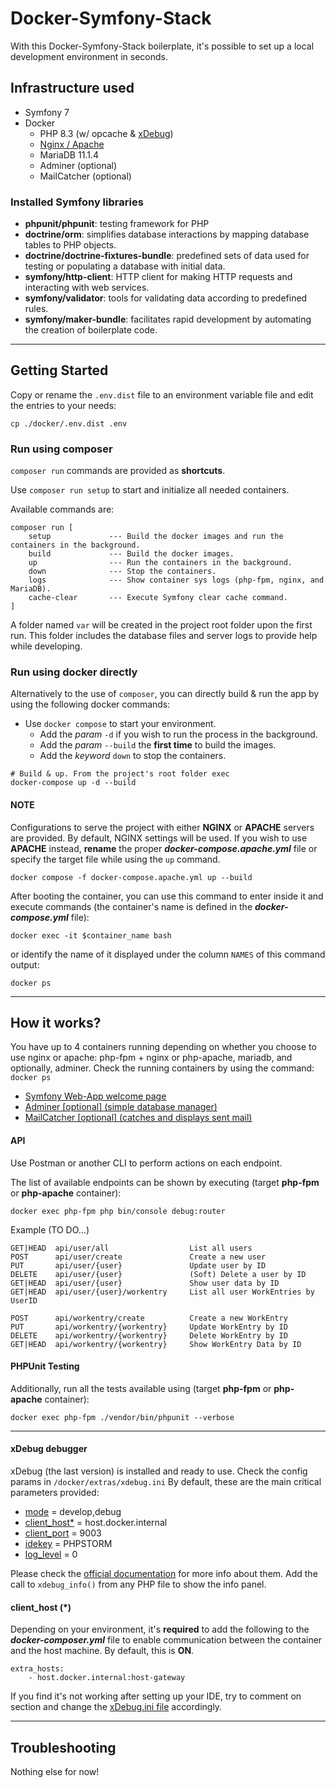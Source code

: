 # Docker-Symfony-Stack
With this Docker-Symfony-Stack boilerplate, it's possible to set up a local development environment in seconds.

## Infrastructure used
* Symfony 7
* Docker
  * PHP 8.3 (w/ opcache & [xDebug](#xdebug-debugger))
  * [Nginx / Apache](#note)
  * MariaDB 11.1.4
  * Adminer (optional)
  * MailCatcher (optional)

### Installed Symfony libraries
* **phpunit/phpunit**: testing framework for PHP
* **doctrine/orm**: simplifies database interactions by mapping database tables to PHP objects.
* **doctrine/doctrine-fixtures-bundle**: predefined sets of data used for testing or populating a database with initial data.
* **symfony/http-client**: HTTP client for making HTTP requests and interacting with web services.
* **symfony/validator**: tools for validating data according to predefined rules.
* **symfony/maker-bundle**: facilitates rapid development by automating the creation of boilerplate code.

***

## Getting Started
Copy or rename the `.env.dist` file to an environment variable file and edit the entries to your needs:
```
cp ./docker/.env.dist .env
```
### Run using composer

`composer run` commands are provided as **shortcuts**.

Use `composer run setup` to start and initialize all needed containers.

Available commands are:
```
composer run [
    setup             --- Build the docker images and run the containers in the background.
    build             --- Build the docker images.
    up                --- Run the containers in the background.
    down              --- Stop the containers.
    logs              --- Show container sys logs (php-fpm, nginx, and MariaDB).
    cache-clear       --- Execute Symfony clear cache command.
]
```

A folder named `var` will be created in the project root folder upon the first run. This folder includes the database files and server logs to provide help while developing.

### Run using docker directly
Alternatively to the use of `composer`, you can directly build & run the app by using the following docker commands:

* Use `docker compose` to start your environment.
  * Add the _param_ `-d` if you wish to run the process in the background.
  * Add the _param_ `--build` the **first time** to build the images.
  * Add the _keyword_ `down` to stop the containers.
```
# Build & up. From the project's root folder exec
docker-compose up -d --build
```

#### NOTE
Configurations to serve the project with either **NGINX** or **APACHE** servers are provided. By default, NGINX settings will be used.
If you wish to use **APACHE** instead, **rename** the proper _**docker-compose.apache.yml**_ file or specify the target file while using the `up` command.
```
docker compose -f docker-compose.apache.yml up --build
```

After booting the container, you can use this command to enter inside it and execute commands (the container's name is defined in the _**docker-compose.yml**_ file):
```
docker exec -it $container_name bash
```
or identify the name of it displayed under the column `NAMES` of this command output:
```
docker ps
```

***

## How it works?
You have up to 4 containers running depending on whether you choose to use nginx or apache: php-fpm + nginx or php-apache, mariadb, and optionally, adminer.
Check the running containers by using the command: ``docker ps``
- [Symfony Web-App welcome page](http://localhost:80)
- [Adminer [optional] (simple database manager)](http://localhost:8080)
- [MailCatcher [optional] (catches and displays sent mail)](http://localhost:1080)

#### API
Use Postman or another CLI to perform actions on each endpoint.

The list of available endpoints can be shown by executing (target **php-fpm** or **php-apache** container):
```
docker exec php-fpm php bin/console debug:router
```
Example (TO DO...)
```
GET|HEAD  api/user/all                  List all users
POST      api/user/create               Create a new user   
PUT       api/user/{user}               Update user by ID
DELETE    api/user/{user}               (Soft) Delete a user by ID
GET|HEAD  api/user/{user}               Show user data by ID
GET|HEAD  api/user/{user}/workentry     List all user WorkEntries by UserID

POST      api/workentry/create          Create a new WorkEntry
PUT       api/workentry/{workentry}     Update WorkEntry by ID
DELETE    api/workentry/{workentry}     Delete WorkEntry by ID
GET|HEAD  api/workentry/{workentry}     Show WorkEntry Data by ID
```

#### PHPUnit Testing
Additionally, run all the tests available using (target **php-fpm** or **php-apache** container):
```
docker exec php-fpm ./vendor/bin/phpunit --verbose
```
***

#### xDebug debugger
xDebug (the last version) is installed and ready to use. Check the config params in `/docker/extras/xdebug.ini`
By default, these are the main critical parameters provided:
+ [mode](https://xdebug.org/docs/all_settings#mode) = develop,debug
+ [client_host*](https://xdebug.org/docs/all_settings#client_host) = host.docker.internal
+ [client_port](https://xdebug.org/docs/all_settings#client_port) = 9003
+ [idekey](https://xdebug.org/docs/all_settings#idekey) = PHPSTORM
+ [log_level](https://xdebug.org/docs/all_settings#log_level) = 0

Please check the [official documentation](https://xdebug.org/docs/all_settings) for more info about them.
Add the call to `xdebug_info()` from any PHP file to show the info panel.

####  __client_host__ (*)
Depending on your environment, it's **required** to add the following to the **_docker-composer.yml_** file to enable 
communication between the container and the host machine. By default, this is **ON**.
```
extra_hosts:
    - host.docker.internal:host-gateway
```
If you find it's not working after setting up your IDE, try to comment on section and change the [xDebug.ini file](/docker/extras/xdebug.ini)
accordingly.

***

## Troubleshooting
Nothing else for now!


